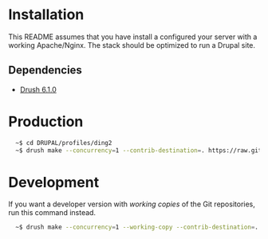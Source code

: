 # Installation
This README assumes that you have install a configured your server with a
working Apache/Nginx. The stack should be optimized to run a Drupal site.

## Dependencies
* [Drush 6.1.0](https://github.com/drush-ops/drush)

# Production
```sh
  ~$ cd DRUPAL/profiles/ding2
  ~$ drush make --concurrency=1 --contrib-destination=. https://raw.github.com/aakb/marvel/master/marvel.make
```

# Development
If you want a developer version with _working copies_ of the Git repositories,
run this command instead.
```sh
  ~$ drush make --concurrency=1 --working-copy --contrib-destination=. https://raw.github.com/aakb/marvel/master/marvel.make
```